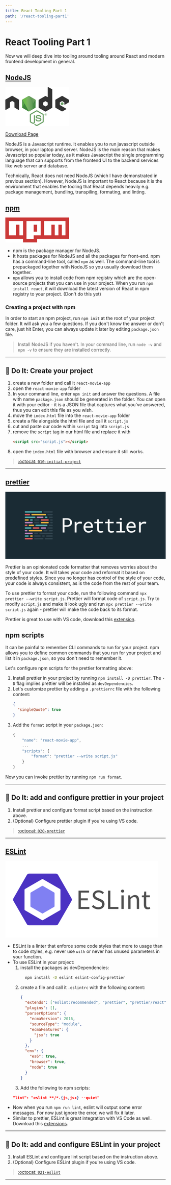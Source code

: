```yaml
---
title: React Tooling Part 1
path: '/react-tooling-part1'
---
```


# React Tooling Part 1

Now we will deep dive into tooling around tooling around React and modern frontend development in general.

## [NodeJS]

![Node JS logo](node-js.png)

[Download Page](https://nodejs.org/en/download/)

NodeJS is a Javascript runtime. It enables you to run javascript outside browser, in your laptop and server. NodeJS is the main reason that makes Javascript so popular today, as it makes Javascript the single programming language that can supports from the frontend UI to the backend services like web server and database.

Technically, React does not need NodeJS (which I have demonstrated in previous section). However, NodeJS is important to React because it is the environment that enables the tooling that React depends heavily e.g. package management, bundling, transpiling, formating, and linting.

## [npm]

![npm logo](npm.png)

- npm is the package manager for NodeJS.
- It hosts packages for NodeJS and all the packages for front-end. npm has a command-line tool, called `npm` as well. The command-line tool is prepackaged together with NodeJS so you usually download them together.
- `npm` allows you to install code from npm registry which are the open-source projects that you can use in your project. When you run `npm install react`, it will download the latest version of React in npm registry to your project. (Don't do this yet)

### Creating a project with npm

In order to start an npm project, run `npm init` at the root of your project folder. It will ask you a few questions. If you don't know the answer or don't care, just hit Enter, you can always update it later by editing `package.json` file.

> Install NodeJS if you haven't. In your command line, run `node -v` and `npm -v` to ensure they are installed correctly.

<hr >

## :pencil: Do It: Create your project

1. create a new folder and call it `react-movie-app`
1. open the `react-movie-app` folder
1. In your command line, enter `npm init` and answer the questions. A file with name `package.json` should be generated in the folder. You can open it with your editor - it is a JSON file that captures what you've answered, thus you can edit this file as you wish.
1. move the `index.html` file into the `react-movie-app` folder
1. create a file alongside the html file and call it `script.js`
1. cut and paste our code within `script` tag into `script.js`
1. remove the `script` tag in our html file and replace it with
   ```html
   <script src="script.js"></script>
   ```
1. open the `index.html` file with browser and ensure it still works.

> [:octocat: `010-initial-project`](https://github.com/malcolm-kee/react-movie-app/tree/010-init-project)

<hr >

## [prettier]

![prettier banner](prettier-banner-dark.png)

Prettier is an opinionated code formatter that removes worries about the style of your code. It will takes your code and reformat it based on predefined styles. Since you no longer has control of the style of your code, your code is always consistent, as is the code from the rest of your team.

To use prettier to format your code, run the following command `npx prettier --write script.js`. Prettier will format code of `script.js`. Try to modify `script.js` and make it look ugly and run `npx prettier --write script.js` again - prettier will make the code back to its format.

Prettier is great to use with VS code, download this [extension](https://marketplace.visualstudio.com/items?itemName=esbenp.prettier-vscode).

## npm scripts

It can be painful to remember CLI commands to run for your project. npm allows you to define common commands that you run for your project and list it in `package.json`, so you don't need to remember it.

Let's configure npm scripts for the prettier formatting above:

1. Install prettier in your project by running `npm install -D prettier`. The `-D` flag implies prettier will be installed as `devDependencies`.
1. Let's customize prettier by adding a `.prettierrc` file with the following content:
   ```json
   {
     "singleQuote": true
   }
   ```
1. Add the `format` script in your `package.json`:
   ```js
   {
       "name": "react-movie-app",
       ...
       "scripts": {
           "format": "prettier --write script.js"
       }
   }
   ```

Now you can invoke prettier by running `npm run format`.

<hr >

## :pencil: Do It: add and configure prettier in your project

1. Install prettier and configure format script based on the instruction above.
1. (Optional) Configure prettier plugin if you're using VS code.

> [:octocat: `020-prettier`](https://github.com/malcolm-kee/react-movie-app/tree/020-prettier)

<hr >

## [ESLint]

![ESLint logo](eslint-logo.png)

- ESLint is a linter that enforce some code styles that more to usage than to code styles, e.g. never use `with` or never has unused parameters in your function.
- To use ESLint in your project:
  1. install the packages as devDependencies:
     ```bash
       npm install -D eslint eslint-config-prettier
     ```
  1. create a file and call it `.eslintrc` with the following content:
     ```json
     {
       "extends": ["eslint:recommended", "prettier", "prettier/react"],
       "plugins": [],
       "parserOptions": {
         "ecmaVersion": 2016,
         "sourceType": "module",
         "ecmaFeatures": {
           "jsx": true
         }
       },
       "env": {
         "es6": true,
         "browser": true,
         "node": true
       }
     }
     ```
  1. Add the following to npm scripts:
  ```json
  "lint": "eslint **/*.{js,jsx} --quiet"
  ```
- Now when you run `npm run lint`, eslint will output some error messages. For now just ignore the error, we will fix it later.
- Similar to prettier, ESLint is great integration with VS Code as well. Download this [extensions](https://marketplace.visualstudio.com/items?itemName=dbaeumer.vscode-eslint).

<hr >

## :pencil: Do It: add and configure ESLint in your project

1. Install ESLint and configure lint script based on the instruction above.
1. (Optional) Configure ESLint plugin if you're using VS code.

> [:octocat: `021-eslint`](https://github.com/malcolm-kee/react-movie-app/tree/021-eslint)

<hr >

[nodejs]: https://nodejs.org/en/
[npm]: https://www.npmjs.com/
[prettier]: https://prettier.io/
[eslint]: https://eslint.org/
